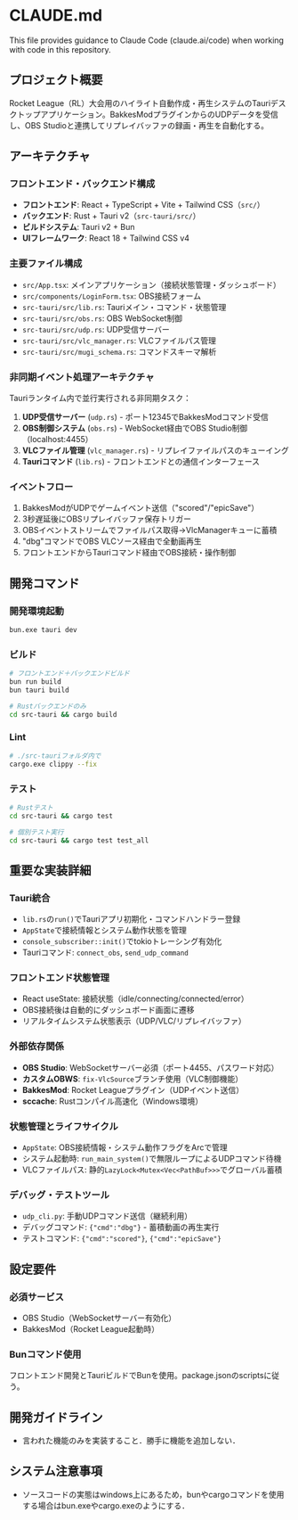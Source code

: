 # CLAUDE.md

This file provides guidance to Claude Code (claude.ai/code) when working with code in this repository.

## プロジェクト概要

Rocket League（RL）大会用のハイライト自動作成・再生システムのTauriデスクトップアプリケーション。BakkesModプラグインからのUDPデータを受信し、OBS Studioと連携してリプレイバッファの録画・再生を自動化する。

## アーキテクチャ

### フロントエンド・バックエンド構成
- **フロントエンド**: React + TypeScript + Vite + Tailwind CSS（`src/`）
- **バックエンド**: Rust + Tauri v2（`src-tauri/src/`）
- **ビルドシステム**: Tauri v2 + Bun
- **UIフレームワーク**: React 18 + Tailwind CSS v4

### 主要ファイル構成
- `src/App.tsx`: メインアプリケーション（接続状態管理・ダッシュボード）
- `src/components/LoginForm.tsx`: OBS接続フォーム
- `src-tauri/src/lib.rs`: Tauriメイン・コマンド・状態管理
- `src-tauri/src/obs.rs`: OBS WebSocket制御
- `src-tauri/src/udp.rs`: UDP受信サーバー
- `src-tauri/src/vlc_manager.rs`: VLCファイルパス管理
- `src-tauri/src/mugi_schema.rs`: コマンドスキーマ解析

### 非同期イベント処理アーキテクチャ
Tauriランタイム内で並行実行される非同期タスク：

1. **UDP受信サーバー** (`udp.rs`) - ポート12345でBakkesModコマンド受信
2. **OBS制御システム** (`obs.rs`) - WebSocket経由でOBS Studio制御（localhost:4455）
3. **VLCファイル管理** (`vlc_manager.rs`) - リプレイファイルパスのキューイング
4. **Tauriコマンド** (`lib.rs`) - フロントエンドとの通信インターフェース

### イベントフロー
1. BakkesModがUDPでゲームイベント送信（"scored"/"epicSave"）
2. 3秒遅延後にOBSリプレイバッファ保存トリガー
3. OBSイベントストリームでファイルパス取得→VlcManagerキューに蓄積
4. "dbg"コマンドでOBS VLCソース経由で全動画再生
5. フロントエンドからTauriコマンド経由でOBS接続・操作制御

## 開発コマンド

### 開発環境起動
```bash
bun.exe tauri dev
```

### ビルド
```bash
# フロントエンド＋バックエンドビルド
bun run build
bun tauri build

# Rustバックエンドのみ
cd src-tauri && cargo build
```

### Lint
```bash
# ./src-tauriフォルダ内で
cargo.exe clippy --fix
```

### テスト
```bash
# Rustテスト
cd src-tauri && cargo test

# 個別テスト実行
cd src-tauri && cargo test test_all
```

## 重要な実装詳細

### Tauri統合
- `lib.rs`の`run()`でTauriアプリ初期化・コマンドハンドラー登録
- `AppState`で接続情報とシステム動作状態を管理
- `console_subscriber::init()`でtokioトレーシング有効化
- Tauriコマンド: `connect_obs`, `send_udp_command`

### フロントエンド状態管理
- React useState: 接続状態（idle/connecting/connected/error）
- OBS接続後は自動的にダッシュボード画面に遷移
- リアルタイムシステム状態表示（UDP/VLC/リプレイバッファ）

### 外部依存関係
- **OBS Studio**: WebSocketサーバー必須（ポート4455、パスワード対応）
- **カスタムOBWS**: `fix-VlcSource`ブランチ使用（VLC制御機能）
- **BakkesMod**: Rocket Leagueプラグイン（UDPイベント送信）
- **sccache**: Rustコンパイル高速化（Windows環境）

### 状態管理とライフサイクル
- `AppState`: OBS接続情報・システム動作フラグをArc<Mutex>で管理
- システム起動時: `run_main_system()`で無限ループによるUDPコマンド待機
- VLCファイルパス: 静的`LazyLock<Mutex<Vec<PathBuf>>>`でグローバル蓄積

### デバッグ・テストツール
- `udp_cli.py`: 手動UDPコマンド送信（継続利用）
- デバッグコマンド: `{"cmd":"dbg"}` - 蓄積動画の再生実行
- テストコマンド: `{"cmd":"scored"}`, `{"cmd":"epicSave"}`

## 設定要件

### 必須サービス
- OBS Studio（WebSocketサーバー有効化）
- BakkesMod（Rocket League起動時）

### Bunコマンド使用
フロントエンド開発とTauriビルドでBunを使用。package.jsonのscriptsに従う。

## 開発ガイドライン
- 言われた機能のみを実装すること．勝手に機能を追加しない．

## システム注意事項
- ソースコードの実態はwindows上にあるため，bunやcargoコマンドを使用する場合はbun.exeやcargo.exeのようにする．